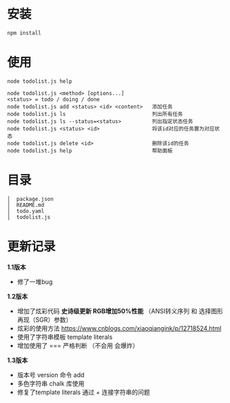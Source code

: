 <!--
 * @Author: your name
 * @Date: 2021-10-21 11:31:17
 * @LastEditTime: 2021-10-22 17:08:16
 * @LastEditors: your name
 * @Description: In User Settings Edit
 * @FilePath: \pratice\XiangYang_Todo_List\README.md
-->
# 安装
	npm install
# 使用
	node todolist.js help

	node todolist.js <method> [options...]                     
	<status> = todo / doing / done                              
	node todolist.js add <status> <id> <content>   添加任务
	node todolist.js ls                            列出所有任务
	node todolist.js ls --status=<status>          列出指定状态任务
	node todolist.js <status> <id>                 将该id对应的任务置为对应状态
	node todolist.js delete <id>                   删除该id的任务
	node todolist.js help                          帮助面板

# 目录
	│  package.json
	│  README.md
	│  todo.yaml
	│  todolist.js


# 更新记录
**1.1版本**
- 修了一堆bug

**1.2版本**
- 增加了炫彩代码 **史诗级更新 RGB增加50%性能** （ANSI转义序列 和 选择图形再现（SGR）参数）
- 炫彩的使用方法 https://www.cnblogs.com/xiaoqiangink/p/12718524.html
- 使用了字符串模板 template literals
- 增加使用了 === 严格判断 （不会用 会爆炸）

**1.3版本**
- 版本号 version 命令 add
- 多色字符串 chalk 库使用
- 修复了template literals 通过 + 连接字符串的问题